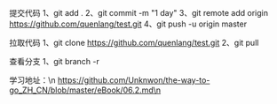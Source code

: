 提交代码
1、git add . 
2、git commit  -m "1 day"
3、git remote add origin https://github.com/quenlang/test.git
4、git push -u origin master

拉取代码
1、git clone https://github.com/quenlang/test.git
2、git pull

查看分支
1、git branch -r

学习地址：\n
https://github.com/Unknwon/the-way-to-go_ZH_CN/blob/master/eBook/06.2.md\n